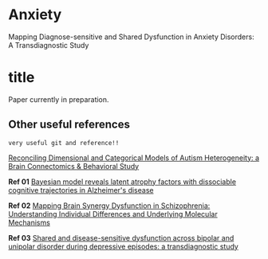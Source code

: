 # Anxiety
Mapping Diagnose-sensitive and Shared Dysfunction in Anxiety Disorders: A Transdiagnostic Study

# title
Paper currently in preparation.
## Other useful references
`very useful git and reference!!` 

[Reconciling Dimensional and Categorical Models of Autism Heterogeneity: a Brain Connectomics & Behavioral Study](https://github.com/ThomasYeoLab/CBIG/tree/master/stable_projects/disorder_subtypes/Tang2020_ASDFactors) 

**Ref 01** [Bayesian model reveals latent atrophy factors with dissociable cognitive trajectories in Alzheimer's disease](https://github.com/ThomasYeoLab/CBIG/tree/master/stable_projects/disorder_subtypes/Zhang2016_ADFactors) 

**Ref 02** [Mapping Brain Synergy Dysfunction in Schizophrenia: Understanding Individual Differences and Underlying Molecular Mechanisms](https://onlinelibrary.wiley.com/doi/abs/10.1002/advs.202400929)

**Ref 03** [Shared and disease-sensitive dysfunction across bipolar and unipolar disorder during depressive episodes: a transdiagnostic
study](https://www.nature.com/articles/s41386-022-01290-9)

